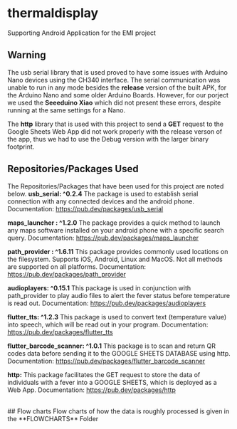 # thermaldisplay

Supporting Android Application for the EMI project

## Warning
The usb serial library that is used proved to have some issues with Arduino Nano devices using the CH340 interface. The serial communication was unable to run in any mode besides the **release** version of the built APK, for the Arduino Nano and some older Arduino Boards. However, for our porject we used the **Seeeduino Xiao** which did not present these errors, despite running at the same settings for a Nano.

The **http** library that is used with this project to send a **GET** request to the Google Sheets Web App did not work properly with the release verson of the app, thus we had to use the Debug version with the larger binary footprint.


## Repositories/Packages Used
The Repositories/Packages that have been used for this project are noted below.
**usb_serial: ^0.2.4**
The package is used to establish serial connection with any connected devices and the android phone.
Documentation: https://pub.dev/packages/usb_serial

**maps_launcher : ^1.2.0**
The package provides a quick method to launch any maps software installed on your android phone with a specific search query.
Documentation: https://pub.dev/packages/maps_launcher

**path_provider : ^1.6.11**
This package provides commonly used locations on the filesystem. Supports iOS, Android, Linux and MacOS. Not all methods are supported on all platforms.
Documentation: https://pub.dev/packages/path_provider

**audioplayers: ^0.15.1**
This package is used in conjunction with path_provider to play audio files to alert the fever status before temperature is read out.
Documentation: https://pub.dev/packages/audioplayers

**flutter_tts: ^1.2.3**
This package is used to convert text (temperature value) into speech, which will be read out in your program.
Documentation: https://pub.dev/packages/flutter_tts

**flutter_barcode_scanner: ^1.0.1**
This package is to scan and return QR codes data before sending it to the GOOGLE SHEETS DATABASE using http.
Documentation: https://pub.dev/packages/flutter_barcode_scanner

**http:**
This package facilitates the GET request to store the data of individuals with a fever into a GOOGLE SHEETS, which is deployed as a Web App.
Documentation: https://pub.dev/packages/http

<br>
## Flow charts
Flow charts of how the data is roughly processed is given in the **FLOWCHARTS** Folder